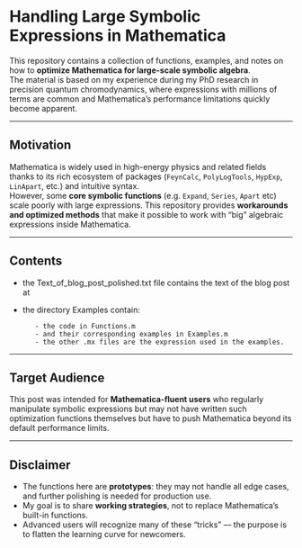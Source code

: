 # Handling Large Symbolic Expressions in Mathematica

This repository contains a collection of functions, examples, and notes on how to **optimize Mathematica for large-scale symbolic algebra**.  
The material is based on my experience during my PhD research in precision quantum chromodynamics, where expressions with millions of terms are common and Mathematica’s performance limitations quickly become apparent.

---

## Motivation

Mathematica is widely used in high-energy physics and related fields thanks to its rich ecosystem of packages (`FeynCalc`, `PolyLogTools`, `HypExp`, `LinApart`, etc.) and intuitive syntax.  
However, some **core symbolic functions** (e.g. `Expand`, `Series`, `Apart` etc) scale poorly with large expressions. This repository provides **workarounds and optimized methods** that make it possible to work with “big” algebraic expressions inside Mathematica.

---

## Contents

- the Text_of_blog_post_polished.txt file contains the text of the blog post at 
- the directory Examples contain:
         
         - the code in Functions.m
         - and their corresponding examples in Examples.m
         - the other .mx files are the expression used in the examples.

---

## Target Audience

This post was intended for **Mathematica-fluent users** who regularly manipulate symbolic expressions but may not have written such optimization functions themselves but have to push Mathematica beyond its default performance limits.

---

## Disclaimer

- The functions here are **prototypes**: they may not handle all edge cases, and further polishing is needed for production use.  
- My goal is to share **working strategies**, not to replace Mathematica’s built-in functions.  
- Advanced users will recognize many of these “tricks” — the purpose is to flatten the learning curve for newcomers.
